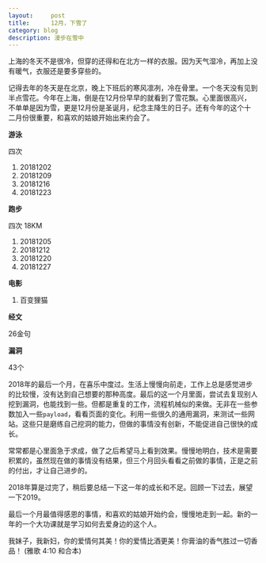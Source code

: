 ```yaml
---
layout:     post
title:      12月，下雪了
category: blog
description: 漫步在雪中
---
```


上海的冬天不是很冷，但穿的还得和在北方一样的衣服。因为天气湿冷，再加上没有暖气，衣服还是要多穿些的。

记得去年的冬天是在北京，晚上下班后的寒风凛冽，冷在骨里。一个冬天没有见到半点雪花。今年在上海，倒是在12月份早早的就看到了雪花飘。心里面很高兴，不单单是因为雪，更是12月份是圣诞月，纪念主降生的日子。还有今年的这个十二月份很重要，和喜欢的姑娘开始出来约会了。


**游泳**

四次

 1. 20181202
 2. 20181209
 3. 20181216
 4. 20181223

**跑步**

四次 18KM

 1. 20181205
 2. 20181212
 3. 20181220
 4. 20181227

**电影**

 1. 百变狸猫

**经文**

26金句

**漏洞**

43个

2018年的最后一个月，在喜乐中度过。生活上慢慢向前走，工作上总是感觉进步的比较慢，没有达到自己想要的那种高度。最后的这一个月里面，尝试去复现别人挖到漏洞，也能找到一些。但都是重复的工作，流程机械似的来做。无非在一些参数加入一些`payload`，看看页面的变化。利用一些很久的通用漏洞，来测试一些网站。这些只是磨练自己挖洞的能力，但做的事情没有创新，不能促进自己很快的成长。

常常都是心里面急于求成，做了之后希望马上看到效果。慢慢地明白，技术是需要积累的，虽然现在做的事情没有结果，但三个月回头看看之前做的事情，正是之前的付出，才让自己进步的。


2018年算是过完了，稍后要总结一下这一年的成长和不足。回顾一下过去，展望一下2019。

最后一个月最值得感恩的事情，和喜欢的姑娘开始约会，慢慢地走到一起。新的一年的一个大功课就是学习如何去爱身边的这个人。

我妹子，我新妇，你的爱情何其美！你的爱情比酒更美！你膏油的香气胜过一切香品！ (雅歌 4:10 和合本)
